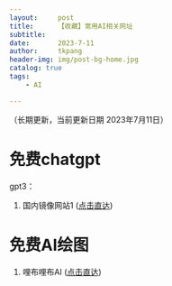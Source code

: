 ```yaml
---
layout:     post
title:      【收藏】常用AI相关网址
subtitle:   
date:       2023-7-11
author:     tkpang
header-img: img/post-bg-home.jpg
catalog: true
tags:
    - AI

---
```


（长期更新，当前更新日期 2023年7月11日）

# 免费chatgpt


gpt3：

1. 国内镜像网站1 ([点击直达](https://chat2.jinshutuan.com/))


# 免费AI绘图

1. 哩布哩布AI ([点击直达](https://liblibai.com/))
